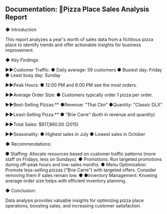 ## Documentation: 🍕Pizza Place Sales Analysis Report

◆ Introduction

This report analyzes a year's worth of sales data from a fictitious pizza place to identify trends and offer actionable insights for business improvement.

◆ Key Findings

  ▶▶Customer Traffic:
    ● Daily average: 59 customers
    ● Busiest day: Friday
    ● Least busy day: Sunday

  ▶▶Peak Hours: 
    ● 12:00 PM and 6:00 PM see the most orders. 

  ▶▶Average Order Size: 
   ● Customers typically order 1 pizza per order.

  ▶▶Best-Selling Pizzas:** 
    ●Revenue: "Thai Ckn"
    ●Quantity: "Classic DLX"

  ▶▶Least-Selling Pizza:** 
   ● "Brie Carre" (both in revenue and quantity) 

  ▶▶Total Sales: $817,860.00 (2015)

  ▶▶Seasonality: 
    ● Highest sales in July
    ● Lowest sales in October 

◆ Recommendations: 

● Staffing: Allocate resources based on customer traffic patterns (more staff on Fridays, less on Sundays).
● Promotions: Run targeted promotions during off-peak hours and low-sales months.
● Menu Optimization: Promote less-selling pizzas ("Brie Carre") with targeted offers. Consider removing them if sales remain low.
● ●Inventory Management:  Knowing average order size helps with efficient inventory planning. 

◆ Conclusion:

Data analysis provides valuable insights for optimizing pizza place operations, boosting sales, and increasing customer satisfaction.

